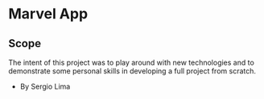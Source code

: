 # Marvel App

## Scope

The intent of this project was to play around with new technologies and to demonstrate some
personal skills in developing a full project from scratch.


- By Sergio Lima